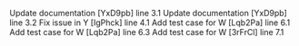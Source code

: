 Update documentation [YxD9pb] line 3.1
Update documentation [YxD9pb] line 3.2
Fix issue in Y [IgPhck] line 4.1
Add test case for W [Lqb2Pa] line 6.1
Add test case for W [Lqb2Pa] line 6.3
Add test case for W [3rFrCl] line 7.1
